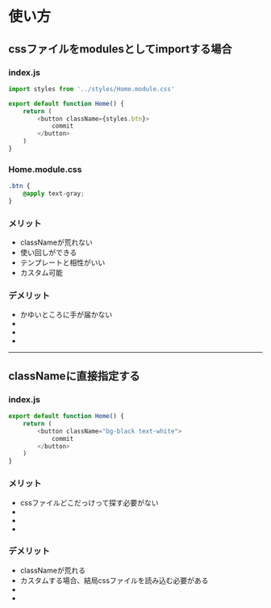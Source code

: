 # 使い方

## cssファイルをmodulesとしてimportする場合

### index.js
```js
import styles from '../styles/Home.module.css'

export default function Home() {
    return (
        <button className={styles.btn}>
            commit
        </button>
    )
}
```

### Home.module.css
```css
.btn {
    @apply text-gray;
}
```

### メリット
* classNameが荒れない
* 使い回しができる
* テンプレートと相性がいい
* カスタム可能

### デメリット
* かゆいところに手が届かない
* 
* 
* 

---

## classNameに直接指定する

### index.js
```js
export default function Home() {
    return (
        <button className="bg-black text-white">
            commit
        </button>
    )
}
```

### メリット
* cssファイルどこだっけって探す必要がない
* 
* 
* 

### デメリット
* classNameが荒れる
* カスタムする場合、結局cssファイルを読み込む必要がある
* 
* 